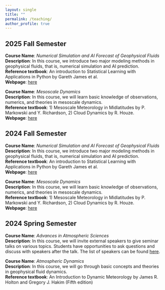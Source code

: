 ```yaml
---
layout: single
title: ""
permalink: /teaching/
author_profile: true
---
```


2025 Fall Semester
---
**Course Name**: *Numerical Simulation and AI Forecast of Geophysical Fluids*       
**Description**: In this course, we introduce two major modeling methods in geophysical fluids, that is, numerical simulation and AI prediction.   
**Reference textbook**: An introduction to Statistical Learning with Applications in Python by Gareth James et al.  
**Webpage**: [here](modeling_2024fall.md) 

**Course Name**: *Mesoscale Dynamics*       
**Description**: In this course, we will learn basic knowledge of observations, numerics, and theories in mesoscale dynamics.    
**Reference textbook**: 1) Mesoscale Meteorology in Midlatitudes by P. Markowski and Y. Richardson, 2) Cloud Dynamics by R. Houze.    
**Webpage**: [here](mesoscale_2025fall.md)

2024 Fall Semester
---
**Course Name**: *Numerical Simulation and AI Forecast of Geophysical Fluids*       
**Description**: In this course, we introduce two major modeling methods in geophysical fluids, that is, numerical simulation and AI prediction.   
**Reference textbook**: An introduction to Statistical Learning with Applications in Python by Gareth James et al.  
**Webpage**: [here](modeling_2024fall.md) 

**Course Name**: *Mesoscale Dynamics*       
**Description**: In this course, we will learn basic knowledge of observations, numerics, and theories in mesoscale dynamics.    
**Reference textbook**: 1) Mesoscale Meteorology in Midlatitudes by P. Markowski and Y. Richardson, 2) Cloud Dynamics by R. Houze.    
**Webpage**: [here](mesoscale_2024fall.md)

2024 Spring Semester
---
**Course Name**: *Advances in Atmospheric Sciences*  
**Description**: In this course, we will invite external speakers to give seminar talks on various topics. Students have opportunities to ask questions and discuss with speakers after the talk. The list of speakers can be found [here](https://www.atmos.pku.edu.cn/kxzb/xzbg/dqyhykxlt/index.htm).

**Course Name**: *Atmospheric Dynamics*      
**Description**: In this course, we will go through basic concepts and theories in geophysical fluid dynamics.  
**Reference textbook**: An Introduction to Dynamic Meteorology by James R. Holton and Gregory J. Hakim (Fifth edition)
